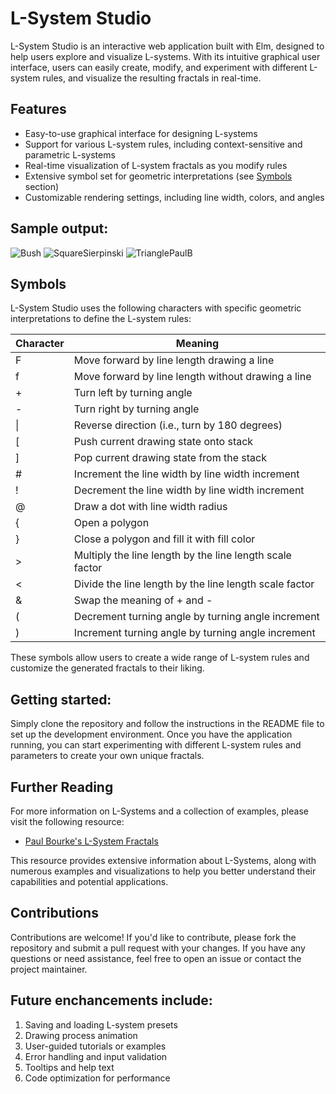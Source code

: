 # L-System Studio 

L-System Studio is an interactive web application built with Elm, designed to help users explore and visualize L-systems. With its intuitive graphical user interface, users can easily create, modify, and experiment with different L-system rules, and visualize the resulting fractals in real-time.

## Features

- Easy-to-use graphical interface for designing L-systems
- Support for various L-system rules, including context-sensitive and parametric L-systems
- Real-time visualization of L-system fractals as you modify rules
- Extensive symbol set for geometric interpretations (see [Symbols](#symbols) section)
- Customizable rendering settings, including line width, colors, and angles

## Sample output:

![Bush](https://user-images.githubusercontent.com/114682020/227063859-eb63cc9b-80a2-461c-8c06-675f9344940b.png)
![SquareSierpinski](https://user-images.githubusercontent.com/114682020/227063864-abbdbd48-dd9b-419b-84e4-081dff7829f4.png)
![TrianglePaulB](https://user-images.githubusercontent.com/114682020/227063866-009f3656-6f39-4270-8c75-013f2c486c06.png)

## Symbols

L-System Studio uses the following characters with specific geometric interpretations to define the L-system rules:

| Character | Meaning                                                     |
|-----------|-------------------------------------------------------------|
| F         | Move forward by line length drawing a line                  |
| f         | Move forward by line length without drawing a line          |
| +         | Turn left by turning angle                                  |
| -         | Turn right by turning angle                                 |
| \|        | Reverse direction (i.e., turn by 180 degrees)               |
| [         | Push current drawing state onto stack                       |
| ]         | Pop current drawing state from the stack                    |
| #         | Increment the line width by line width increment            |
| !         | Decrement the line width by line width increment            |
| @         | Draw a dot with line width radius                           |
| {         | Open a polygon                                              |
| }         | Close a polygon and fill it with fill color                 |
| >         | Multiply the line length by the line length scale factor    |
| <         | Divide the line length by the line length scale factor      |
| &         | Swap the meaning of + and -                                 |
| (         | Decrement turning angle by turning angle increment          |
| )         | Increment turning angle by turning angle increment          |

These symbols allow users to create a wide range of L-system rules and customize the generated fractals to their liking.

## Getting started: 

Simply clone the repository and follow the instructions in the README file to set up the development environment. Once you have the application running, you can start experimenting with different L-system rules and parameters to create your own unique fractals.

## Further Reading

For more information on L-Systems and a collection of examples, please visit the following resource:

- [Paul Bourke's L-System Fractals](http://paulbourke.net/fractals/lsys/)

This resource provides extensive information about L-Systems, along with numerous examples and visualizations to help you better understand their capabilities and potential applications.

## Contributions 

Contributions are welcome! If you'd like to contribute, please fork the repository and submit a pull request with your changes. If you have any questions or need assistance, feel free to open an issue or contact the project maintainer.


## Future enchancements include: 

1. Saving and loading L-system presets
3. Drawing process animation
4. User-guided tutorials or examples
5. Error handling and input validation
6. Tooltips and help text
7. Code optimization for performance


